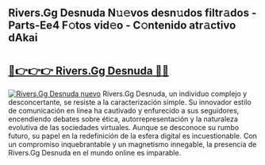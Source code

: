 ## Rivers.Gg Desnuda N𝚞𝚎vos desn𝚞dos filtr𝚊dos - Parts-Ee4 F𝚘tos vid𝚎o - C𝚘ntenido atr𝚊ctivo dAkai

# <h2><a href="http://mb367z.tromn.icu/?c=Rivers.Gg+Desnuda">🔗👉👉👉 Rivers.Gg Desnuda 🔗🔗</a></h2>

[![Rivers.Gg Desnuda nuevo](https://i.imgur.com/pEAQMta.gif)](http://mb367z.tromn.icu/?c=Rivers.Gg+Desnuda)
Rivers.Gg Desnuda, un individuo complejo y desconcertante, se resiste a la caracterización simple. Su innovador estilo de comunicación en línea ha cautivado y enfurecido a sus seguidores, encendiendo debates sobre ética, autorrepresentación y la naturaleza evolutiva de las sociedades virtuales. Aunque se desconoce su rumbo futuro, su papel en la redefinición de la esfera digital es incuestionable. Con un compromiso inquebrantable y un magnetismo innegable, la presencia de Rivers.Gg Desnuda en el mundo online es imparable.
